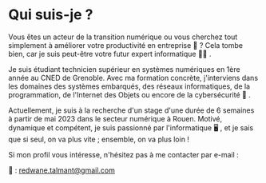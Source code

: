 # Qui suis-je ?
Vous êtes un acteur de la transition numérique ou vous cherchez tout simplement à améliorer votre productivité en entreprise 🏢 ?
Cela tombe bien, car je suis peut-être votre futur expert informatique 👨‍💻 .

Je suis étudiant technicien supérieur en systèmes numériques en 1ère année au CNED de Grenoble.
Avec ma formation concrète, j'interviens dans les domaines des systèmes embarqués, des réseaux informatiques, de la programmation, de l'Internet des Objets ou encore de la cybersécurité 🤖 .

Actuellement, je suis à la recherche d'un stage d'une durée de 6 semaines à partir de mai 2023 dans le secteur numérique à Rouen. Motivé, dynamique et compétent, je suis passionné par l'informatique 🖥 , et je sais que si seul, on va plus vite ; ensemble, on va plus loin !

Si mon profil vous intéresse, n'hésitez pas à me contacter par e-mail :

📧 : redwane.talmant@gmail.com
